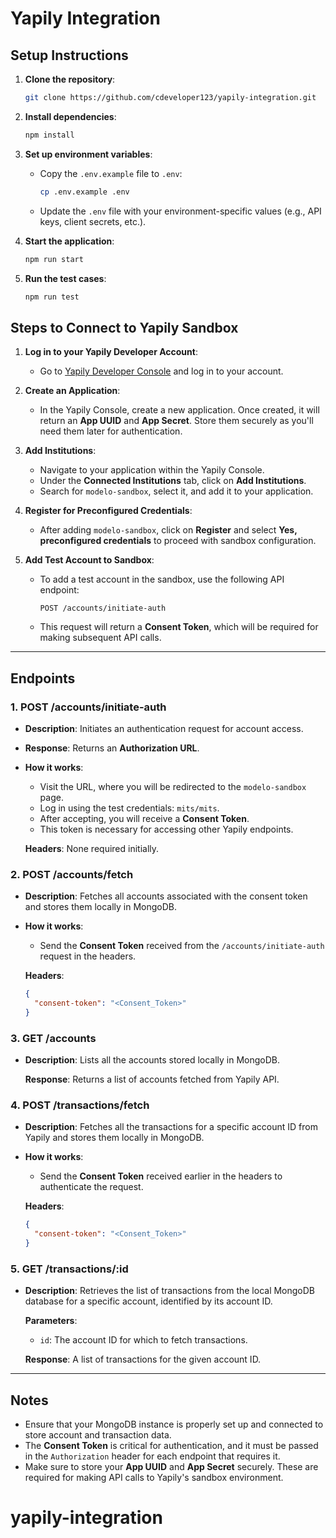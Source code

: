 # Yapily Integration

## Setup Instructions

1. **Clone the repository**:
   ```bash
   git clone https://github.com/cdeveloper123/yapily-integration.git
   ```
2. **Install dependencies**:
   ```bash
   npm install
   ```
3. **Set up environment variables**:
   - Copy the `.env.example` file to `.env`:
     ```bash
     cp .env.example .env
     ```
   - Update the `.env` file with your environment-specific values (e.g., API keys, client secrets, etc.).
4. **Start the application**:

   ```bash
   npm run start
   ```

5. **Run the test cases**:
   ```bash
   npm run test
   ```

## Steps to Connect to Yapily Sandbox

1. **Log in to your Yapily Developer Account**:

   - Go to [Yapily Developer Console](https://console.yapily.com) and log in to your account.

2. **Create an Application**:

   - In the Yapily Console, create a new application. Once created, it will return an **App UUID** and **App Secret**. Store them securely as you'll need them later for authentication.

3. **Add Institutions**:

   - Navigate to your application within the Yapily Console.
   - Under the **Connected Institutions** tab, click on **Add Institutions**.
   - Search for `modelo-sandbox`, select it, and add it to your application.

4. **Register for Preconfigured Credentials**:

   - After adding `modelo-sandbox`, click on **Register** and select **Yes, preconfigured credentials** to proceed with sandbox configuration.

5. **Add Test Account to Sandbox**:
   - To add a test account in the sandbox, use the following API endpoint:
     ```http
     POST /accounts/initiate-auth
     ```
   - This request will return a **Consent Token**, which will be required for making subsequent API calls.

---

## Endpoints

### 1. **POST /accounts/initiate-auth**

- **Description**: Initiates an authentication request for account access.
- **Response**: Returns an **Authorization URL**.
- **How it works**:

  - Visit the URL, where you will be redirected to the `modelo-sandbox` page.
  - Log in using the test credentials: `mits/mits`.
  - After accepting, you will receive a **Consent Token**.
  - This token is necessary for accessing other Yapily endpoints.

  **Headers**: None required initially.

### 2. **POST /accounts/fetch**

- **Description**: Fetches all accounts associated with the consent token and stores them locally in MongoDB.
- **How it works**:

  - Send the **Consent Token** received from the `/accounts/initiate-auth` request in the headers.

  **Headers**:

  ```json
  {
    "consent-token": "<Consent_Token>"
  }
  ```

### 3. **GET /accounts**

- **Description**: Lists all the accounts stored locally in MongoDB.

  **Response**: Returns a list of accounts fetched from Yapily API.

### 4. **POST /transactions/fetch**

- **Description**: Fetches all the transactions for a specific account ID from Yapily and stores them locally in MongoDB.
- **How it works**:

  - Send the **Consent Token** received earlier in the headers to authenticate the request.

  **Headers**:

  ```json
  {
    "consent-token": "<Consent_Token>"
  }
  ```

### 5. **GET /transactions/:id**

- **Description**: Retrieves the list of transactions from the local MongoDB database for a specific account, identified by its account ID.

  **Parameters**:

  - `id`: The account ID for which to fetch transactions.

  **Response**: A list of transactions for the given account ID.

---

## Notes

- Ensure that your MongoDB instance is properly set up and connected to store account and transaction data.
- The **Consent Token** is critical for authentication, and it must be passed in the `Authorization` header for each endpoint that requires it.
- Make sure to store your **App UUID** and **App Secret** securely. These are required for making API calls to Yapily's sandbox environment.

# yapily-integration
